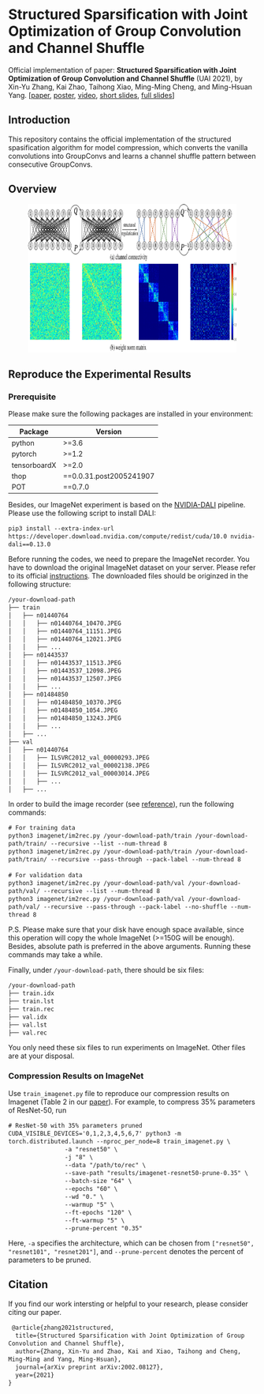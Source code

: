 # Structured Sparsification with Joint Optimization of Group Convolution and Channel Shuffle

Official implementation of paper: **Structured Sparsification with Joint Optimization of Group Convolution and Channel Shuffle** (UAI 2021), by Xin-Yu Zhang, Kai Zhao, Taihong Xiao, Ming-Ming Cheng, and Ming-Hsuan Yang. [[paper](https://arxiv.org/abs/2002.08127), [poster](images/aistats-poster.pdf), [video](images/8min-video.mp4), [short slides](images/brief-slides.pdf), [full slides](images/full-slides.pdf)]

## Introduction

This repository contains the official implementation of the structured spasification algorithm for model compression, which converts the vanilla convolutions into GroupConvs and learns a channel shuffle pattern between consecutive GroupConvs.

## Overview

<figure>
  <img src="images/overview.png" alt="Overview of structured sparsification" width="720" height="300">
</figure>

## Reproduce the Experimental Results

### Prerequisite

Please make sure the following packages are installed in your environment:

| **Package**    | **Version**              |
|----------------|--------------------------|
| python         |  >=3.6                   |
| pytorch        |  >=1.2                   |
| tensorboardX   |  >=2.0                   |
| thop           |  ==0.0.31.post2005241907 |
| POT            |  ==0.7.0                 |

Besides, our ImageNet experiment is based on the [NVIDIA-DALI](https://docs.nvidia.com/deeplearning/dali/user-guide/docs/) pipeline. Please use the following script to install DALI:
```
pip3 install --extra-index-url https://developer.download.nvidia.com/compute/redist/cuda/10.0 nvidia-dali==0.13.0
```

Before running the codes, we need to prepare the ImageNet recorder. You have to download the original ImageNet dataset on your server. Please refer to its official [instructions](http://image-net.org/download). The downloaded files should be originzed in the following structure:
```
/your-download-path
├── train
│   ├── n01440764
│   │   ├── n01440764_10470.JPEG
│   │   ├── n01440764_11151.JPEG
│   │   ├── n01440764_12021.JPEG
│   │   ├── ...
│   ├── n01443537
│   │   ├── n01443537_11513.JPEG
│   │   ├── n01443537_12098.JPEG
│   │   ├── n01443537_12507.JPEG
│   │   ├── ...
│   ├── n01484850
│   │   ├── n01484850_10370.JPEG
│   │   ├── n01484850_1054.JPEG
│   │   ├── n01484850_13243.JPEG
│   │   ├── ...
│   ├── ...
├── val
│   ├── n01440764
│   │   ├── ILSVRC2012_val_00000293.JPEG
│   │   ├── ILSVRC2012_val_00002138.JPEG
│   │   ├── ILSVRC2012_val_00003014.JPEG
│   │   ├── ...
│   ├── ...
```

In order to build the image recorder (see [reference](https://cv.gluon.ai/build/examples_datasets/recordio.html#sphx-glr-download-build-examples-datasets-recordio-py)), run the following commands:
```
# For training data
python3 imagenet/im2rec.py /your-download-path/train /your-download-path/train/ --recursive --list --num-thread 8
python3 imagenet/im2rec.py /your-download-path/train /your-download-path/train/ --recursive --pass-through --pack-label --num-thread 8

# For validation data
python3 imagenet/im2rec.py /your-download-path/val /your-download-path/val/ --recursive --list --num-thread 8
python3 imagenet/im2rec.py /your-download-path/val /your-download-path/val/ --recursive --pass-through --pack-label --no-shuffle --num-thread 8
```

P.S. Please make sure that your disk have enough space available, since this operation will copy the whole ImageNet (>=150G will be enough). Besides, absolute path is preferred in the above arguments. Running these commands may take a while.

Finally, under `/your-download-path`, there should be six files:
```
/your-download-path
├── train.idx
├── train.lst
├── train.rec
├── val.idx
├── val.lst
├── val.rec
```

You only need these six files to run experiments on ImageNet. Other files are at your disposal.

### Compression Results on ImageNet

Use `train_imagenet.py` file to reproduce our compression results on Imagenet (Table 2 in our [paper](https://arxiv.org/abs/2002.08127)). For example, to compress 35% parameters of ResNet-50, run

```
# ResNet-50 with 35% parameters pruned
CUDA_VISIBLE_DEVICES='0,1,2,3,4,5,6,7' python3 -m torch.distributed.launch --nproc_per_node=8 train_imagenet.py \
                -a "resnet50" \
                -j "8" \
                --data "/path/to/rec" \
                --save-path "results/imagenet-resnet50-prune-0.35" \
                --batch-size "64" \
                --epochs "60" \
                --wd "0." \
                --warmup "5" \
                --ft-epochs "120" \
                --ft-warmup "5" \
                --prune-percent "0.35"
```

Here, `-a` specifies the architecture, which can be chosen from `["resnet50", "resnet101", "resnet201"]`, and `--prune-percent` denotes the percent of parameters to be pruned.

## Citation

If you find our work intersting or helpful to your research, please consider citing our paper.

```
 @article{zhang2021structured,
  title={Structured Sparsification with Joint Optimization of Group Convolution and Channel Shuffle},
  author={Zhang, Xin-Yu and Zhao, Kai and Xiao, Taihong and Cheng, Ming-Ming and Yang, Ming-Hsuan},
  journal={arXiv preprint arXiv:2002.08127},
  year={2021}
}
```

